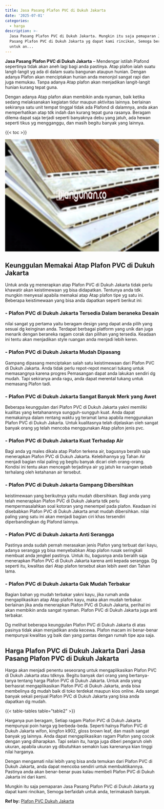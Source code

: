```yaml
---
title: Jasa Pasang Plafon PVC di Dukuh Jakarta
date: '2025-07-01'
categories:
  - harga
description: >-
  Jasa Pasang Plafon PVC di Dukuh Jakarta. Mungkin itu saja pemaparan Jasa
  Pasang Plafon PVC di Dukuh Jakarta yg dapat kami rincikan, Semoga berfaidah
  untuk an...
---
```


**Jasa Pasang Plafon PVC di Dukuh Jakarta** – Mendengar istilah Plafond sepertinya tidak akan aneh lagi bagi anda pastinya. Atap plafon ialah suatu langit-langit yg ada di dalam suatu bangunan ataupun hunian. Dengan adanya Plafon akan menciptakan hunian anda menonjol sangat rapi dan juga memukau. Tanpa adanya Atap plafon akan menjadikan langit-langit hunian kurang tepat guna.

Dengan adanya Atap plafon akan membikin anda nyaman, baik ketika sedang melaksanakan kegiatan tidur maupun aktivitas lainnya. berlainan sekiranya satu unit tempat tinggal tidak ada Plafond di dalamnya, anda akan memperhatikan atap tdk indah dan kurang tepat guna rasanya. Beragam dilema dapat saja terjadi seperti banyaknya debu yang jatuh, ada hewan seperti tikus yg mengganggu, dan masih begitu banyak yang lainnya.

{{< toc >}}

![Jasa Pasang Plafon PVC di Dukuh Jakarta](/images/flafond-pvc-murah12.png)

## Keunggulan Memakai Atap Plafon PVC di Dukuh Jakarta

Untuk anda yg menerapkan atap Plafon PVC di Dukuh Jakarta tidak perlu khawatir akan keistimewaan yg bisa didapatkan. Tentunya anda tdk mungkin menyesal apabila memakai atap Atap plafon tipe yg satu ini. Beberapa keistimewaan yang bisa anda dapatkan seperti berikut ini:

### \- Plafon PVC di Dukuh Jakarta Tersedia Dalam beraneka Desain

nilai sangat yg pertama yaitu beragam design yang dapat anda pilih yang sesuai dg keinginan anda. Terdapat berbagai platform yang unik dan juga menarik dengan beraneka ragam corak dan pilihan yang tersedia. Keadaan ini tentu akan menjadikan style ruangan anda menjadi lebih keren.

### \- Plafon PVC di Dukuh Jakarta Mudah Dipasang

Gampang dipasang menciptakan salah satu keistimewaan dari Plafon PVC di Dukuh Jakarta. Anda tidak perlu repot-repot mencari tukang untuk memasangnya karena progres Pemasangan dapat anda lakukan sendiri dg mudah. Tapi sekiranya anda ragu, anda dapat merental tukang untuk memasang Plafon tadi.

### \- Plafon PVC di Dukuh Jakarta Sangat Banyak Merk yang Awet

Beberapa keunggulan dari Plafon PVC di Dukuh Jakarta yakni memiliki kualitas yang ketahanannya sungguh-sungguh kuat. Anda dapat memakainya dalam rentang waktu yg teramat lama apabila menggunakan Plafon PVC di Dukuh Jakarta. Untuk kualitasnya telah dijelaskan oleh sangat banyak orang yg telah mencoba menggunakan Atap plafon jenis pvc.

### \- Plafon PVC di Dukuh Jakarta Kuat Terhadap Air

Bagi anda yg males dikala atap Plafon terkena air, bagusnya beralih saja menerapkan Plafon PVC di Dukuh Jakarta. Kelebihannya yg Tahan Air menjadi bagian nilai paling yg begitu banyak dicari oleh orang-orang. Kondisi ini tentu akan mencegah terjadinya air yg jatuh ke ruangan sebab terhalang oleh ketahanan air tersebut.

### \- Plafon PVC di Dukuh Jakarta Gampang Dibersihkan

keistimewaan yang berikutnya yaitu mudah dibersihkan. Bagi anda yang telah menerapkan Plafon PVC di Dukuh Jakarta tdk perlu mempermasalahkan soal kotoran yang menempel pada plafon. Keadaan ini disebabkan Plafon PVC di Dukuh Jakarta amat mudah dibersihkan. nilai paling yang satu ini akan menjadi bagian ciri khas tersendiri diperbandingkan dg Plafond lainnya.

### \- Plafon PVC di Dukuh Jakarta Anti Serangga

Pastinya anda sudah pernah merasakan jenis Plafon yang terbuat dari kayu, adanya serangga yg bisa menyebabkan Atap plafon rusak seringkali membuat anda jengkel pastinya. Untuk itu, bagusnya anda beralih saja menerapkan Plafon PVC di Dukuh Jakarta karena anti kepada serangga. Dg seperti itu, kwalitas dari Atap plafon tersebut akan lebih awet dan Tahan lama.

### \- Plafon PVC di Dukuh Jakarta Gak Mudah Terbakar

Bagian bahan yg mudah terbakar yakni kayu, jika rumah anda mengaplikasikan atap Atap plafon kayu, maka akan mudah terbakar. berlainan jika anda menerapkan Plafon PVC di Dukuh Jakarta, perihal ini akan membikin anda sangat nyaman. Plafon PVC di Dukuh Jakarta juga anti terbakar.

Dg melihat beberapa keunggulan Plafon PVC di Dukuh Jakarta di atas pasinya tidak akan menjadikan anda kecewa. Plafon macam ini benar-benar mempunyai kwalitas yg baik dan yang pantas dengan rumah tipe apa saja.

## Harga Plafon PVC di Dukuh Jakarta Dari Jasa Pasang Plafon PVC di Dukuh Jakarta

Harga akan menjadi penentu seseorang untuk mengaplikasikan Plafon PVC di Dukuh Jakarta atau tdknya. Begitu banyak dari orang yang bertanya-tanya tentang harga Plafon PVC di Dukuh Jakarta. Untuk anda yang berhasrat mengaplikasikan Plafon PVC di Dukuh Jakarta, anda bisa membelinya dg mudah baik di toko terdekat maupun kios online. Ada sangat banyak sekali penjual Plafon PVC di Dukuh Jakarta yang bisa anda dapatkan dg mudah.

{{< table-tables table="table2" >}}

Harganya pun beragam, Setiap ragam Plafon PVC di Dukuh Jakarta mempunyai poin harga yg berbeda-beda. Seperti halnya Plafon PVC di Dukuh Jakarta wifon, kingfon k902, gloss brown leaf, dan masih sangat banyak yg lainnya. Anda dapat mengaplikasikan ragam Plafon yang cocok dengan yang diharapkan. Tapi selain itu, harga juga diberi pengaruh oleh ukuran, apabila ukuran yg dibutuhkan semakin luas karenanya kian tinggi nilai harganya.

Dengan mengamati nilai lebih yang bisa anda temukan dari Plafon PVC di Dukuh Jakarta, anda dapat mencoba sendiri untuk membuktikannya. Pastinya anda akan benar-benar puas kalau membeli Plafon PVC di Dukuh Jakarta ini dari kami.

Mungkin itu saja pemaparan Jasa Pasang Plafon PVC di Dukuh Jakarta yg dapat kami rincikan, Semoga berfaidah untuk anda, terimakasih banyak.

**Ref by:** [Plafon PVC Dukuh Jakarta](https://id.wikipedia.org/wiki/Plafon)
